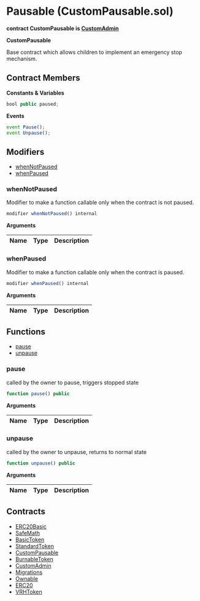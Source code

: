 ﻿# Pausable (CustomPausable.sol)

**contract CustomPausable is [CustomAdmin](CustomAdmin.md)**

**CustomPausable**

Base contract which allows children to implement an emergency stop mechanism.

## Contract Members
**Constants & Variables**

```js
bool public paused;

```

**Events**

```js
event Pause();
event Unpause();

```

## Modifiers

- [whenNotPaused](#whennotpaused)
- [whenPaused](#whenpaused)

### whenNotPaused

Modifier to make a function callable only when the contract is not paused.

```js
modifier whenNotPaused() internal
```

**Arguments**

| Name        | Type           | Description  |
| ------------- |------------- | -----|

### whenPaused

Modifier to make a function callable only when the contract is paused.

```js
modifier whenPaused() internal
```

**Arguments**

| Name        | Type           | Description  |
| ------------- |------------- | -----|

## Functions

- [pause](#pause)
- [unpause](#unpause)

### pause

called by the owner to pause, triggers stopped state

```js
function pause() public

```

**Arguments**

| Name        | Type           | Description  |
| ------------- |------------- | -----|

### unpause

called by the owner to unpause, returns to normal state

```js
function unpause() public

```

**Arguments**

| Name        | Type           | Description  |
| ------------- |------------- | -----|

## Contracts

- [ERC20Basic](ERC20Basic.md)
- [SafeMath](SafeMath.md)
- [BasicToken](BasicToken.md)
- [StandardToken](StandardToken.md)
- [CustomPausable](CustomPausable.md)
- [BurnableToken](BurnableToken.md)
- [CustomAdmin](CustomAdmin.md)
- [Migrations](Migrations.md)
- [Ownable](Ownable.md)
- [ERC20](ERC20.md)
- [VRHToken](VRHToken.md)

